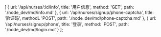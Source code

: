 [
    {
      url: '/api/nurses/:id/info',
      title: '用户信息',
      method: 'GET',
      path: './node_dev/md/info.md'
    },
    {
      url: '/api/nurses/signup/phone-captcha',
      title: '验证码',
      methodL 'POST',
      path: './node_dev/md/phone-captcha.md'
    },
    {
      url: '/api/nurses/signup/phone',
      title: '登录',
      method: 'POST',
      path: './node_dev/md/login.md'
    }
];